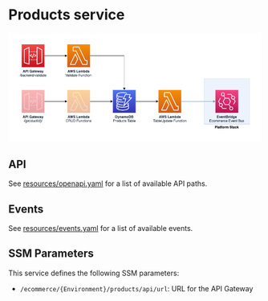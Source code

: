 Products service
================

![Products architecture diagram](images/products.png)

## API

See [resources/openapi.yaml](resources/openapi.yaml) for a list of available API paths.

## Events

See [resources/events.yaml](resources/events.yaml) for a list of available events.

## SSM Parameters

This service defines the following SSM parameters:

* `/ecommerce/{Environment}/products/api/url`: URL for the API Gateway